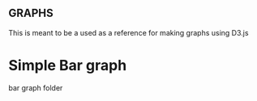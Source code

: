 ## GRAPHS
This is meant to be a used as a reference for making graphs using D3.js

# Simple Bar graph

bar graph folder
